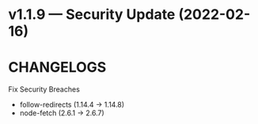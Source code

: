 # v1.1.9 — Security Update (2022-02-16)
# CHANGELOGS

Fix Security Breaches
- follow-redirects (1.14.4 → 1.14.8)
- node-fetch (2.6.1 → 2.6.7)
